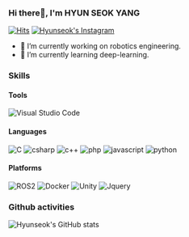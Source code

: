 ### Hi there👋, I'm HYUN SEOK YANG

[![Hits](https://hits.seeyoufarm.com/api/count/incr/badge.svg?url=https%3A%2F%2Fgithub.com%2Fhyunseok-yang&count_bg=%2379C83D&title_bg=%23555555&icon=&icon_color=%23E7E7E7&title=hits&edge_flat=false)](https://hits.seeyoufarm.com) [![Hyunseok's Instagram](https://img.shields.io/badge/Instagram-dd2a7b?style=flat-square&logo=Instagram&logoColor=white)](https://www.instagram.com/yang.cookie_)

- 🔭 I’m currently working on robotics engineering.
- 🌱 I’m currently learning deep-learning.

### Skills

#### Tools
![Visual Studio Code](https://img.shields.io/badge/Visual%20Studio%20Code-007ACC.svg?&style=for-the-badge&logo=Visual%20Studio%20Code&logoColor=white)

#### Languages

![C](https://img.shields.io/badge/c-A8B9CC.svg?&style=for-the-badge&logo=C&logoColor=white) ![csharp](https://img.shields.io/badge/csharp-512BD4.svg?&style=for-the-badge&logo=csharp&logoColor=white) ![c++](https://img.shields.io/badge/c++-00599C.svg?&style=for-the-badge&logo=c++&logoColor=white) ![php](https://img.shields.io/badge/php-777BB4.svg?&style=for-the-badge&logo=php&logoColor=white) ![javascript](https://img.shields.io/badge/javascript-F7DF1E.svg?&style=for-the-badge&logo=javascript&logoColor=white) ![python](https://img.shields.io/badge/python-3776AB.svg?&style=for-the-badge&logo=python&logoColor=white)

#### Platforms

![ROS2](https://img.shields.io/badge/ROS-22314E.svg?&style=for-the-badge&logo=ROS&logoColor=white) ![Docker](https://img.shields.io/badge/Docker-2496ED.svg?&style=for-the-badge&logo=Docker&logoColor=white) ![Unity](https://img.shields.io/badge/unity-FFFFFF.svg?&style=for-the-badge&logo=Unity&logoColor=black) ![Jquery](https://img.shields.io/badge/Jquery-0769AD.svg?&style=for-the-badge&logo=jquery&logoColor=white)

### Github activities

![Hyunseok's GitHub stats](https://github-readme-stats.vercel.app/api?username=hyunseok-yang&show_icons=true&theme=transparent)

<!--
**hyunseok-yang/hyunseok-yang** is a ✨ _special_ ✨ repository because its `README.md` (this file) appears on your GitHub profile.

Here are some ideas to get you started:

- 🔭 I’m currently working on ...
- 🌱 I’m currently learning ...
- 👯 I’m looking to collaborate on ...
- 🤔 I’m looking for help with ...
- 💬 Ask me about ...
- 📫 How to reach me: ...
- 😄 Pronouns: ...
- ⚡ Fun fact: ...
-->
